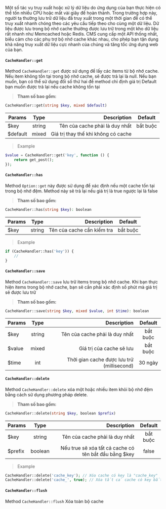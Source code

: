 Một số tác vụ truy xuất hoặc xử lý dữ liệu do ứng dụng của bạn thực hiện có thể tốn nhiều CPU hoặc mất vài giây để hoàn thành. Trong trường hợp này, người ta thường lưu trữ dữ liệu đã truy xuất trong một thời gian để có thể truy xuất nhanh chóng theo các yêu cầu tiếp theo cho cùng một dữ liệu. Dữ liệu được lưu trong bộ nhớ cache thường được lưu trữ trong một kho dữ liệu rất nhanh như Memcached hoặc Redis.
CMS cung cấp một API thống nhất, biểu cảm cho các phụ trợ bộ nhớ cache khác nhau, cho phép bạn tận dụng khả năng truy xuất dữ liệu cực nhanh của chúng và tăng tốc ứng dụng web của bạn.

#### <code>CacheHandler::get</code>
Method <code>CacheHandler::get</code> được sử dụng để lấy các items từ bộ nhớ cache. Nếu item không tồn tại trong bộ nhớ cache, sẽ được trả lại là null. Nếu bạn muốn, bạn có thể sử dụng đối số thứ hai để method chỉ định giá trị Default bạn muốn được trả lại nếu cache không tồn tại
> **Tham số bao gồm:**

```php
CacheHandler::get(string $key, mixed $default)
```

| Params   |  Type  |                         Description | Default  |
|----------|:------:|------------------------------------:|:--------:|
| $key     | string |      Tên của cache phải là duy nhất | bắt buộc |
| $default | mixed  | Giá trị thay thế khi không có cache |          |

> Example

```php
$value = CacheHandler::get('key', function () {
    return get_post();
});
```



#### <code>CacheHandler::has</code>
Method <code>Option::get</code> này được sử dụng để xác định nếu một cache tồn tại trong bộ nhớ đệm. Method này sẽ trả lại nếu giá trị là true ngược lại là false
> **Tham số bao gồm:**

```php
CacheHandler::has(string $key): boolean
```

| Params |  Type  |                Description | Default  |
|--------|:------:|---------------------------:|:--------:|
| $key   | string | Tên của cache cần kiểm tra | bắt buộc |

> Example

```php
if (CacheHandler::has('key')) {
    //
}
```

#### <code>CacheHandler::save</code>
Method <code>CacheHandler::save</code> lưu trữ items trong bộ nhớ cache. Khi bạn thực hiện items trong bộ nhớ cache, bạn sẽ cần phải xác định số phút mà giá trị sẽ được lưu trữ
> **Tham số bao gồm:**

```php
CacheHandler::save(string $key, mixed $value, int $time): boolean
```

| Params |  Type  |                                Description | Default  |
|--------|:------:|-------------------------------------------:|:--------:|
| $key   | string |             Tên của cache phải là duy nhất | bắt buộc |
| $value | mixed  |                   Giá trị của cache sẽ lưu | bắt buộc |
| $time  |  int   | Thời gian cache được lưu trữ (millisecond) | 30 ngày  |


#### <code>CacheHandler::delete</code>
Method <code>CacheHandler::delete</code> xóa một hoặc nhiều item khỏi bộ nhớ đệm bằng cách sử dụng phương pháp delete.
> **Tham số bao gồm:**

```php
CacheHandler::delete(string $key, boolean $prefix)
```

| Params       |  Type  |                                           Description | Default  |
|--------------|:------:|------------------------------------------------------:|:--------:|
| $key   | string |                        Tên của cache phải là duy nhất | bắt buộc |
| $prefix | boolean  | Nếu true sẽ xóa tất cả cache có tên bắt đầu bằng $key |  false   |

> Example

```php
CacheHandler::delete('cache_key'); // Xóa cache có key là "cache_key"
CacheHandler::delete('cache_', true); // Xóa tất cả cache có key bắt đầu bằng "cache_"
```

#### <code>CacheHandler::flush</code>

Method <code>CacheHandler::flush</code> Xóa toàn bộ cache